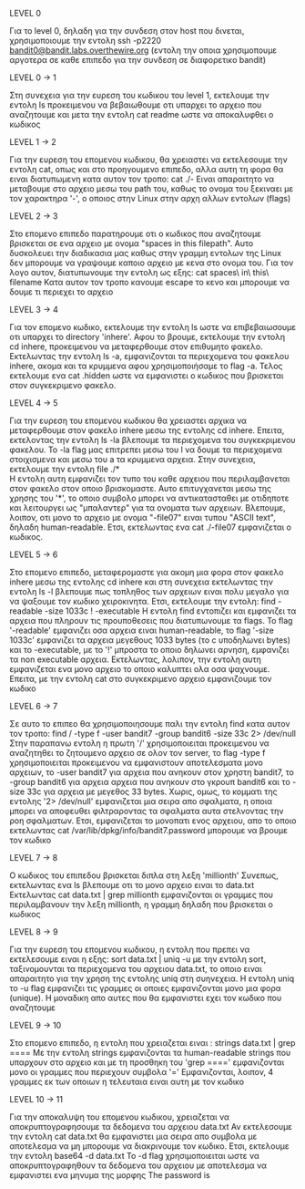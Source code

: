 LEVEL 0

Για το level 0, δηλαδη για την συνδεση στον host που δινεται, χρησιμοποιουμε την εντολη 
ssh -p2220 bandit0@bandit.labs.overthewire.org (εντολη την οποια χρησιμοπουμε αργοτερα σε καθε επιπεδο για την συνδεση σε διαφορετικο bandit)

LEVEL 0 -> 1

Στη συνεχεια για την ευρεση του κωδικου του level 1, εκτελουμε την εντολη ls προκειμενου να βεβαιωθουμε οτι υπαρχει το αρχειο που αναζητουμε και μετα την εντολη cat readme ωστε να αποκαλυφθει ο κωδικος

LEVEL 1 -> 2

Για την ευρεση του επομενου κωδικου, θα χρειαστει να εκτελεσουμε την εντολη cat, οπως και στο προηγουμενο επιπεδο, αλλα αυτη τη φορα θα ειναι διατυπωμενη κατα αυτον τον τροπο: 
cat ./-
Ειναι απαραιτητο να μεταβουμε στο αρχειο μεσω του path του, καθως το ονομα του ξεκιναει με τον χαρακτηρα '-', ο οποιος στην Linux στην αρχη αλλων εντολων (flags)

LEVEL 2 -> 3

Στο επομενο επιπεδο παρατηρουμε οτι ο κωδικος που αναζητουμε βρισκεται σε ενα αρχειο με ονομα "spaces in this filepath". Αυτο δυσκολευει την διαδικασια μας καθως στην γραμμη εντολων της Linux δεν μπορουμε να γραψουμε καποιο αρχειο με κενα στο ονομα του. Για τον λογο αυτον, διατυπωνουμε την εντολη ως εξης:
cat spaces\ in\ this\ filename
Κατα αυτον τον τροπο κανουμε escape το κενο και μπορουμε να δουμε τι περιεχει το αρχειο

LEVEL 3 -> 4

Για τον επομενο κωδικο, εκτελουμε την εντολη ls ωστε να επιβεβαιωσουμε οτι υπαρχει το directory 'inhere'. Αφου το βρουμε, εκτελουμε την εντολη cd inhere, προκειμενου να μεταφερθουμε στον επιθυμητο φακελο. Εκτελωντας την εντολη ls -a, εμφανιζονται τα περιεχομενα του φακελου inhere, ακομα και τα κρυμμενα αφου χρησιμοποιήσαμε το flag -a. Τελος εκτελουμε ενα cat .hidden ωστε να εμφανιστει ο κωδικος που βρισκεται στον συγκεκριμενο φακελο.

LEVEL 4 -> 5

Για την ευρεση του επομενου κωδικου θα χρειαστει αρχικα να μεταφερθουμε στον φακελο inhere μεσω της εντολης cd inhere. Επειτα, εκτελοντας την εντολη ls -la βλεπουμε τα περιεχομενα του συγκεκριμενου φακελου. Το -la flag μας επιτρεπει μεσω του l να δουμε τα περιεχομενα στοιχισμενα και μεσω του a τα κρυμμενα αρχεια. Στην συνεχεια, εκτελουμε την εντολη file ./*      
Η εντολη αυτη εμφανιζει τον τυπο του καθε αρχειου που περιλαμβανεται στον φακελο στον οποιο βρισκομαστε. Αυτο επιτυγχανεται μεσω της χρησης του '*', το οποιο συμβολο μπορει να αντικατασταθει με οτιδηποτε και λειτουργει ως "μπαλαντερ" για τα ονοματα των αρχειων. Βλεπουμε, λοιπον, οτι μονο το αρχειο με ονομα "-file07" ειναι τυπου "ASCII text", δηλαδη human-readable. Ετσι, εκτελωντας ενα cat ./-file07 εμφανιζεται ο κωδικος.

LEVEL 5 -> 6

Στο επομενο επιπεδο, μεταφερομαστε για ακομη μια φορα στον φακελο inhere μεσω της εντολης cd inhere και στη συνεχεια εκτελωντας την εντολη ls -l βλεπουμε πως τοπληθος των αρχειων ειναι πολυ μεγαλο για να ψαξουμε τον κωδικο χειροκινητα. Ετσι, εκτελουμε την εντολη:
find -readable -size 1033c ! -executable
Η εντολη find εντοπιζει και εμφανιζει τα αρχεια που πληρουν τις προυποθεσεις που διατυπωνουμε τα flags. Το flag '-readable' εμφανιζει οσα αρχεια ειναι human-readable, το flag '-size 1033c' εμφανιζει τα αρχεια μεγεθους 1033 bytes (το c υποδηλωνει bytes) και το -executable, με το '!' μπροστα το οποιο δηλωνει αρνηση, εμφανιζει τα non executable αρχεια.
Εκτελωντας, λολιπον, την εντολη αυτη εμφανιζεται ενα μονο αρχειο το οποιο καλυπτει ολα οσα ψαχνουμε. Επειτα, με την εντολη cat στο συγκεκριμενο αρχειο εμφανιζουμε τον κωδικο

LEVEL 6 -> 7

Σε αυτο το επιπεο θα χρησιμοποιησουμε παλι την εντολη find  κατα αυτον τον τροπο:
find / -type f -user bandit7 -group bandit6 -size 33c 2> /dev/null
Στην παραπανω εντολη η πρωτη '/' χρησιμοποιειται προκειμενου να αναζητηθει το ζητουμενο αρχειο σε ολον τον server, το flag -type f χρησιμοποιειται προκειμενου να εμφανιστουν αποτελεσματα μονο αρχειων, το -user bandit7 για αρχεια που ανηκουν στον χρηστη bandit7, το -group bandit6 για αρχεια αρχεια που ανηκουν στο γκρουπ bandit6 και το -size 33c για αρχεια με μεγεθος 33 bytes. Χωρις, ομως, το κομματι της εντολης '2> /dev/null' εμφανιζεται μια σειρα απο σφαλματα, η οποια μπορει να αποφευθει φιλτραροντας τα σφαλματα αυτα στελνοντας την ροη σφαλματων. Ετσι, εμφανιζεται το μονοπατι ενος αρχειου, απο το οποιο εκτελωντας cat /var/lib/dpkg/info/bandit7.password μπορουμε να βρουμε τον κωδικο

LEVEL 7 -> 8

Ο κωδικος του επιπεδου βρισκεται διπλα στη λεξη 'millionth'
Συνεπως, εκτελωντας ενα ls βλεπουμε οτι το μονο αρχειο ειναι το data.txt
Εκτελωντας cat data.txt | grep millionth εμφανιζονται οι γραμμες που περιλαμβανουν την λεξη millionth, η γραμμη δηλαδη που βρισκεται ο κωδικος

LEVEL 8 -> 9

Για την ευρεση του επομενου κωδικου, η εντολη που πρεπει να εκτελεσουμε ειναι η εξης:
sort data.txt | uniq -u
με την εντολη sort, ταξινομουνται τα περιεχομενα του αρχειου data.txt, το οποιο ειναι απαραιτητο για την χρηση της εντολης uniq στη συηνεχεια. Η εντολη uniq το -u flag εμφανιζει τις γραμμες οι οποιες εμφανιζονται μονο μια φορα (unique). Η μοναδικη απο αυτες που θα εμφανιστει εχει τον κωδικο που αναζητουμε 

LEVEL 9 -> 10

Στο επομενο επιπεδο, η εντολη που χρειαζεται ειναι :
strings data.txt | grep ====
Με την εντολη strings εμφανιζονται τα human-readable strings που υπαρχουν στο αρχειο και με τη προσθηκη του 'grep ====' εμφανιζονται μονο οι γραμμες που περιεχουν συμβολα '='
Εμφανιζονται, λοιπον, 4 γραμμες εκ των οποιων η τελευταια ειναι αυτη 
με τον κωδικο

LEVEL 10 -> 11

Για την αποκαλυψη του επομενου κωδικου, χρειαζεται να αποκρυπτογραφησουμε τα δεδομενα του αρχειου data.txt
Αν εκτελεσουμε την εντολη cat data.txt θα εμφανιστει μια σειρα απο συμβολα με αποτελεσμα να μη μπορουμε να διακρινουμε τον κωδικο. Ετσι, εκτελουμε την εντολη base64 -d data.txt
Το -d flag χρησιμοποιειται ωστε να αποκρυπτογραφηθουν τα δεδομενα του αρχειου με αποτελεσμα να εμφανιστει ενα μηνυμα της μορφης The password is <password>






 
